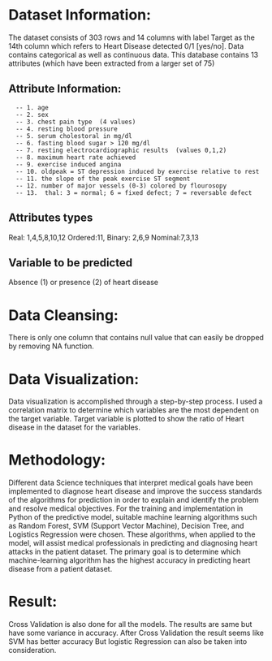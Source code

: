 # Dataset Information:
The dataset consists of 303 rows and 14 columns with label Target as the 14th column which refers to Heart Disease detected 0/1 [yes/no].
Data contains categorical as well as continuous data.
This database contains 13 attributes (which have been extracted from
a larger set of 75)       

Attribute Information:
------------------------
      -- 1. age       
      -- 2. sex       
      -- 3. chest pain type  (4 values)       
      -- 4. resting blood pressure  
      -- 5. serum cholestoral in mg/dl      
      -- 6. fasting blood sugar > 120 mg/dl       
      -- 7. resting electrocardiographic results  (values 0,1,2)
      -- 8. maximum heart rate achieved  
      -- 9. exercise induced angina    
      -- 10. oldpeak = ST depression induced by exercise relative to rest   
      -- 11. the slope of the peak exercise ST segment     
      -- 12. number of major vessels (0-3) colored by flourosopy        
      -- 13.  thal: 3 = normal; 6 = fixed defect; 7 = reversable defect     

Attributes types
-----------------
Real: 1,4,5,8,10,12
Ordered:11,
Binary: 2,6,9
Nominal:7,3,13

Variable to be predicted
------------------------
Absence (1) or presence (2) of heart disease

# Data Cleansing:
There is only one column that contains null value that can easily be dropped by removing NA function.
# Data Visualization:
Data visualization is accomplished through a step-by-step process. I used a correlation matrix to determine which variables are the most dependent on the target variable. Target variable is plotted to show the ratio of Heart disease in the dataset for the variables.
# Methodology:
Different data Science techniques that interpret medical goals have been implemented to diagnose heart disease and improve the success standards of the algorithms for prediction in order to explain and identify the problem and resolve medical objectives. For the training and implementation in Python of the predictive model, suitable machine learning algorithms such as Random Forest, SVM (Support Vector Machine), Decision Tree, and Logistics Regression were chosen. These algorithms, when applied to the model, will assist medical professionals in predicting and diagnosing heart attacks in the patient dataset. The primary goal is to determine which machine-learning algorithm has the highest accuracy in predicting heart disease from a patient dataset.
# Result:
Cross Validation is also done for all the models. The results are same but have some variance in accuracy. After Cross Validation the result seems like SVM has better accuracy But logistic Regression can also be taken into consideration.
